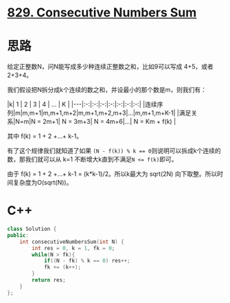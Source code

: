 # [829. Consecutive Numbers Sum](https://leetcode.com/problems/consecutive-numbers-sum/)

# 思路

给定正整数N，问N能写成多少种连续正整数之和，比如9可以写成 4+5，或者2+3+4。

我们假设把N拆分成k个连续的数之和，并设最小的那个数是m，则我们有：

|k| 1 | 2 | 3 | 4 | ... | K |
|---|:-:|:-:|:-:|:-:|:-:|:-:|:-:|
|连续序列|m|m,m+1|m,m+1,m+2|m,m+1,m+2,m+3|...|m,m+1,m+K-1|
|满足关系|N=m|N = 2m+1| N = 3m+3| N = 4m+6|...| N = Km + f(k) |

其中 f(k) = 1 + 2 +...+ k-1。

有了这个规律我们就知道了如果 `(N - f(k)) % k == 0`则说明可以拆成k个连续的数，那我们就可以从 k=1 不断增大k直到不满足`N <= f(k)`即可。

由于 f(k) = 1 + 2 +...+ k-1 = (k*k-1)/2。所以k最大为 sqrt(2N) 向下取整。所以时间复杂度为O(sqrt(N))。

# C++
``` C++
class Solution {
public:
    int consecutiveNumbersSum(int N) {
        int res = 0, k = 1, fk = 0;
        while(N > fk){
            if((N - fk) % k == 0) res++;
            fk += (k++);
        }
        return res;
    }
};
```
